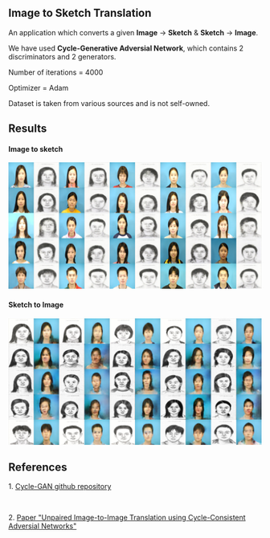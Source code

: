 <h2> Image to Sketch Translation </h2>

<p>An application which converts a given <b>Image</b> -> <b>Sketch</b> & <b>Sketch</b> -> <b>Image</b>.</p>
<p> We have used <b>Cycle-Generative Adversial Network</b>, which contains 2 discriminators and 2 generators.</p>
<p> Number of iterations = 4000 </p>
<p> Optimizer = Adam </p>
<p> Dataset is taken from various sources and is not self-owned. </p>

<h2> Results</h2>
<h4>Image to sketch</h4>
<img src='samples_cyclegan/sample-002200-X-Y.png' alt='missing main page' />

<h4> Sketch to Image </h4>
<img src='samples_cyclegan/sample-002200-Y-X.png' alt='missing main page' />

<h2> References</h2>
<p>1. <a href="https://github.com/junyanz/CycleGAN">Cycle-GAN github repository </a></p><br>
<p>2. <a href="https://arxiv.org/pdf/1703.10593.pdf">Paper "Unpaired Image-to-Image Translation using Cycle-Consistent Adversial Networks"</a></p>
